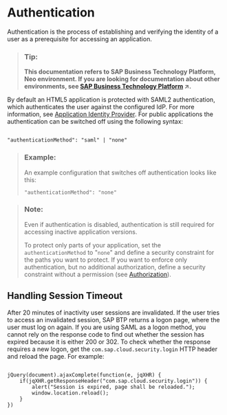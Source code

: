 <!-- loiode16793b391a4bcfae6096f34433de76 -->

# Authentication

Authentication is the process of establishing and verifying the identity of a user as a prerequisite for accessing an application.

> ### Tip:  
> **This documentation refers to SAP Business Technology Platform, Neo environment. If you are looking for documentation about other environments, see [SAP Business Technology Platform](https://help.sap.com/viewer/65de2977205c403bbc107264b8eccf4b/Cloud/en-US/6a2c1ab5a31b4ed9a2ce17a5329e1dd8.html "SAP Business Technology Platform (SAP BTP) is an integrated offering comprised of four technology portfolios: database and data management, application development and integration, analytics, and intelligent technologies. The platform offers users the ability to turn data into business value, compose end-to-end business processes, and build and extend SAP applications quickly.") :arrow_upper_right:.**

By default an HTML5 application is protected with SAML2 authentication, which authenticates the user against the configured IdP. For more information, see [Application Identity Provider](../60-security-neo/application-identity-provider-dc61853.md#loiodc618538d97610148155d97dcd123c24). For public applications the authentication can be switched off using the following syntax:

```

"authenticationMethod": "saml" | "none"
```

> ### Example:  
> An example configuration that switches off authentication looks like this:
> 
> ```
> "authenticationMethod": "none"
> ```

> ### Note:  
> Even if authentication is disabled, authentication is still required for accessing inactive application versions.
> 
> To protect only parts of your application, set the `authenticationMethod` to "`none`" and define a security constraint for the paths you want to protect. If you want to enforce only authentication, but no additional authorization, define a security constraint without a permission \(see [Authorization](authorization-a139548.md)\).



## Handling Session Timeout

After 20 minutes of inactivity user sessions are invalidated. If the user tries to access an invalidated session, SAP BTP returns a logon page, where the user must log on again. If you are using SAML as a logon method, you cannot rely on the response code to find out whether the session has expired because it is either 200 or 302. To check whether the response requires a new logon, get the `com.sap.cloud.security.login` HTTP header and reload the page. For example:

```

jQuery(document).ajaxComplete(function(e, jqXHR) {
    if(jqXHR.getResponseHeader("com.sap.cloud.security.login")) {
        alert("Session is expired, page shall be reloaded.");
        window.location.reload();
    }
})

```

